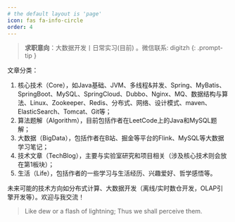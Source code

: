 ```yaml
---
# the default layout is 'page'
icon: fas fa-info-circle
order: 4
---
```


> **求职意向**：大数据开发丨日常实习(目前) 。微信联系: digitzh
{: .prompt-tip }

文章分类：

1. 核心技术（Core），如Java基础、JVM、多线程&并发、Spring、MyBatis、SpringBoot、MySQL、SpringCloud、Dubbo、Nginx、MQ、数据结构与算法、Linux、Zookeeper、Redis、分布式、网络、设计模式、maven、ElasticSearch、Tomcat、Git等；
2. 算法题解（Algorithm），目前包括作者在LeetCode上的Java和MySQL题解；
3. 大数据（BigData），包括作者在B站、掘金等平台的Flink、MySQL等大数据学习笔记；
4. 技术文章（TechBlog），主要与实验室研究和项目相关（涉及核心技术则会放在第1板块）；
5. 生活（Life），包括作者的一些学习与生活经历、兴趣爱好、哲学感悟等。

未来可能的技术方向如分布式计算、大数据开发（离线/实时数仓开发，OLAP引擎开发等）。欢迎与我交流！

> Like dew or a flash of lightning; Thus we shall perceive them.